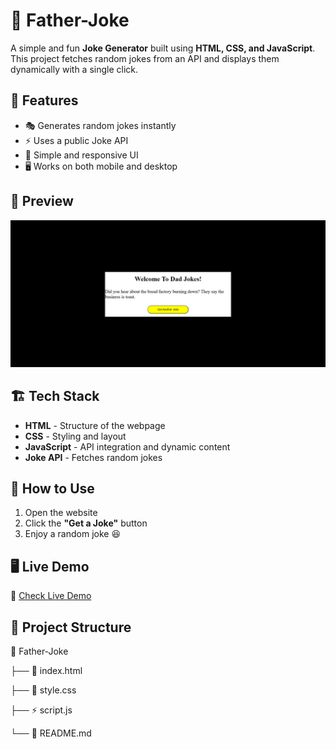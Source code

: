 # 🤣 Father-Joke  

A simple and fun **Joke Generator** built using **HTML, CSS, and JavaScript**. This project fetches random jokes from an API and displays them dynamically with a single click.  

## 🚀 Features  

- 🎭 Generates random jokes instantly  
- ⚡ Uses a public Joke API  
- 🎨 Simple and responsive UI  
- 🖥️ Works on both mobile and desktop  

## 📸 Preview  

![Joke Generator Screenshot](https://github.com/CodeByAlok/Father-Joke/blob/main/assets/OverView.png)    

## 🏗 Tech Stack  

- **HTML** - Structure of the webpage  
- **CSS** - Styling and layout  
- **JavaScript** - API integration and dynamic content  
- **Joke API** - Fetches random jokes  

## 🔧 How to Use  

1. Open the website  
2. Click the **"Get a Joke"** button  
3. Enjoy a random joke 😆  

## 🖥️ Live Demo  

🔗 [Check Live Demo](https://codebyalok.github.io/Father-Joke/)  
  

## 📂 Project Structure  
📂 Father-Joke

├── 📄 index.html

├── 🎨 style.css

├── ⚡ script.js

└── 📜 README.md

